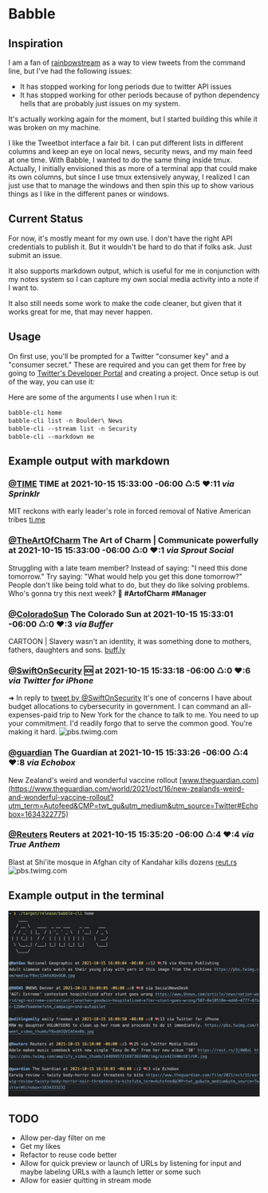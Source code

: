 # Babble

## Inspiration

I am a fan of [rainbowstream](https://github.com/orakaro/rainbowstream) as a way to view tweets from the command line, but I've had the following issues:

* It has stopped working for long periods due to twitter API issues
* It has stopped working for other periods because of python dependency hells that are probably just issues on my system.

It's actually working again for the moment, but I started building this while it was broken on my machine.

I like the Tweetbot interface a fair bit. I can put different lists in different columns and keep an eye on local news, security news, and my main feed at one time. With Babble, I wanted to do the same thing inside tmux. Actually, I initially envisioned this as more of a terminal app that could make its own columns, but since I use tmux extensively anyway, I realized I can just use that to manage the windows and then spin this up to show various things as I like in the different panes or windows.

## Current Status

For now, it's mostly meant for my own use. I don't have the right API credentials to publish it. But it wouldn't be hard to do that if folks ask. Just submit an issue.

It also supports markdown output, which is useful for me in conjunction with my notes system so I can capture my own social media activity into a note if I want to.

It also still needs some work to make the code cleaner, but given that it works great for me, that may never happen.

## Usage

On first use, you'll be prompted for a Twitter "consumer key" and a "consumer secret." These are required and you can get them for free by going to [Twitter's Developer Portal](https://developer.twitter.com/en/portal/dashboard) and creating a project. Once setup is out of the way, you can use it:

Here are some of the arguments I use when I run it:

```
babble-cli home
babble-cli list -n Boulder\ News
babble-cli --stream list -n Security
babble-cli --markdown me
```

## Example output with markdown

### **[@TIME](https://twitter.com/TIME)** TIME at 2021-10-15 15:33:00 -06:00 ♺:5 ♥:11 _via Sprinklr_
MIT reckons with early leader's role in forced removal of Native American tribes [ti.me](https://ti.me/3aIP5FS)

### **[@TheArtOfCharm](https://twitter.com/TheArtOfCharm)** The Art of Charm | Communicate powerfully at 2021-10-15 15:33:00 -06:00 ♺:0 ♥:1 _via Sprout Social_
Struggling with a late team member? Instead of saying: "I need this done tomorrow." Try saying: "What would help you get this done tomorrow?" People don't like being told what to do, but they do like solving problems. Who's gonna try this next week? 🙌 **#ArtofCharm** **#Manager**

### **[@ColoradoSun](https://twitter.com/ColoradoSun)** The Colorado Sun at 2021-10-15 15:33:01 -06:00 ♺:0 ♥:3 _via Buffer_
CARTOON | Slavery wasn't an identity, it was something done to mothers, fathers, daughters and sons. [buff.ly](https://buff.ly/30oz1Hb)

### **[@SwiftOnSecurity](https://twitter.com/SwiftOnSecurity)** 🆘 at 2021-10-15 15:33:18 -06:00 ♺:0 ♥:6 _via Twitter for iPhone_
➜ In reply to [tweet by @SwiftOnSecurity](https://twitter.com/SwiftOnSecurity/status/1449123811845197834)
It's one of concerns I have about budget allocations to cybersecurity in government. I can command an all-expenses-paid trip to New York for the chance to talk to me. You need to up your commitment. I'd readily forgo that to serve the common good. You're making it hard. ![pbs.twimg.com](https://pbs.twimg.com/ext_tw_video_thumb/1449126184911003652/pu/img/r3h5Gox8meicRxA8.jpg)

### **[@guardian](https://twitter.com/guardian)** The Guardian at 2021-10-15 15:33:26 -06:00 ♺:4 ♥:8 _via Echobox_
New Zealand's weird and wonderful vaccine rollout [www.theguardian.com](https://www.theguardian.com/world/2021/oct/16/new-zealands-weird-and-wonderful-vaccine-rollout?utm_term=Autofeed&CMP=twt_gu&utm_medium&utm_source=Twitter#Echobox=1634322775)

### **[@Reuters](https://twitter.com/Reuters)** Reuters at 2021-10-15 15:35:20 -06:00 ♺:4 ♥:4 _via True Anthem_
Blast at Shi'ite mosque in Afghan city of Kandahar kills dozens [reut.rs](http://reut.rs/3lKTmyR) ![pbs.twimg.com](https://pbs.twimg.com/media/FBxVHofX0AkJkXi.jpg)



## Example output in the terminal

![screenshot of terminal output](screenshot.png)

## TODO

* Allow per-day filter on me
* Get my likes
* Refactor to reuse code better
* Allow for quick preview or launch of URLs by listening for input and maybe labeling URLs with a launch letter or some such
* Allow for easier quitting in stream mode
